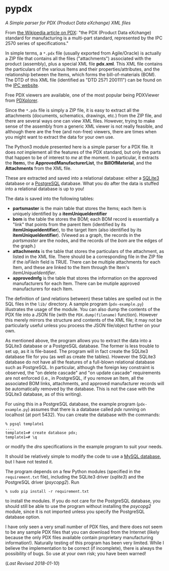 # pypdx
*A Simple parser for PDX (Product Data eXchange) XML files*

From [the Wikipedia article on PDX](https://en.wikipedia.org/wiki/PDX_(IPC-257X)):
"the PDX (Product Data eXchange) standard for manufacturing is a multi-part standard,
represented by the IPC 2570 series of specifications."

In simple terms, a <code>*.pdx</code> file (usually exported from Agile/Oracle)
is actually a ZIP file that contains all the files
("attachments") associated with the product (assembly), plus a special XML file 
**pdx.xml**.  This XML file contains the particulars of the various Items and their
properties/attributes, and the relationship between the Items, which forms the bill-of-materials (BOM).
The DTD of this XML file (identified as "DTD 2571 200111") can be found on the
[IPC website](http://www.ipc.org/4.0_Knowledge/4.1_Standards/IPC-25xx-files/2571.zip).

Free PDX viewers are available, one of the most popular being PDXViewer from 
[PDXplorer](http://www.pdxplorer.com/). 

Since the <code>*.pdx</code> file is simply a ZIP file, it is easy to extract all the
attachments (documents, schematics, drawings, etc.) from the ZIP file, and there are 
several ways one can view XML files.  However, trying to make sense of the assembly from
a generic XML viewer is not really feasible, and although there are the free (and non-free)
viewers, there are times when you might want to extract the data for your
own use.

The Python3 module presented here is a simple parser for a PDX file. It does *not* implement
all the features of the PDX standard, but only the parts that happen to be of interest to *me*
at the moment.  In particular, it extracts the **Item**s, the **ApprovedManufacturerList**, 
the **BillOfMaterial**, and the **Attachments** from the XML file.  

These are extracted and
saved into a relational database: either a [SQLite3](https://www.sqlite.org/) database 
or a [PostgreSQL](https://www.postgresql.org/) database. What you do after the data is 
stuffed into a relational database is up to you!

The data is saved into the following tables:

- **partsmaster** is the main table that stores the Items; each Item is uniquely identified by a
**itemUniqueIdentifier**
- **bom** is the table the stores the BOM; each BOM record is essentially a
"link" that points from the parent Item (identified by its **itemUniqueIdentifier**),
to the target Item (also identified by its **itemUniqueIdentifier**). (Viewed as a graph,
the records in the *partsmaster* are the nodes, and the records of the *bom* are the edges of 
the graph.)
- **attachments** is the table that stores the particulars of the attachment, as 
listed in the XML file. There should be a corresponding file in the ZIP file if
the *isFileIn* field is TRUE.  There can be multiple attachments for each Item, and
these are linked to the Item through the Item's *itemUniqueIdentifier*.
- **approvedmfg** is the table that stores the information on the approved manufacturers
for each Item. There can be mutiple approved manufacturers for each Item.


The definition of (and relations between) these tables are spelled out in the SQL files
in the <code>lib/</code> directory.  A sample program (<code>pdx-example.py</code>) illustrates
the usage of the module. You can also dump the contents of the PDX file into a JSON file
(with the <code>PDX.dump(filename)</code> function).  However this merely mirrors the
structure and contents of the XML file; it may not be particularly useful unless you
process the JSON file/object further on your own.

As mentioned above, the program allows you to extract the data into a SQLite3 database or a 
PostgreSQL database.  The former is less trouble to set up, as it is file-based. The program
will in fact create the SQLite3 database file for you (as well as create the tables).  However the
SQLite3 database do not have all the features of a full-blown relational database such as
PostgreSQL.  In particular, although the foreign key constraint is observed, the
"on delete cascade" and "on update cascade" requirements are not enforced (i.e., in
PostgreSQL, if you remove an Item, all the associated BOM links, attachments, and approved manufacturer
records will be automatically removed by the database.  This is not the case with
the SQLite3 database, as of this writing).

For using this in a PostgreSQL database, the example program (<code>pdx-example.py</code>) assumes that there
is a database called *pdx* running on localhost (at port 5432). You can create the database with the commands:

	% pgsql template1
	....
	template1=# create database pdx;
	template1=# \q

or modify the *dns* specifications in the example program to suit your needs.

It should be relatively simple to modify the
code to use a [MySQL database](https://www.mysql.com/), but I have not tested it.

The program depends on a few Python modules (specified in the <code>requirement.txt</code>
file), including the SQLite3 driver (*sqlite3*) and the PostgreSQL driver (*psycopg2*).  Run 

	% sudo pip install -r requirement.txt

to install the modules.  If you do not care for the PostgreSQL database, you should still be
able to use the program without installing the *psycopg2* module, since it is not imported
unless you specify the PostgreSQL database option.

I have only seen a very small number of PDX files, and there does not seem to be
any sample PDX files that you can download from the Internet (likely because the only
PDX files available contain proprietary manufacturing information!). 
Naturally testing of this program has been very limited. While I believe
the implementation to be correct (if incomplete), there is always the possibility of bugs. 
So use at your own risk; you have been warned!

(*Last Revised 2018-01-10*)



